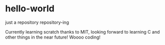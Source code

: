# hello-world
just a repository repository-ing 


Currently learning scratch thanks to MIT, looking forward to learning C and other things in the near future! Woooo coding!
